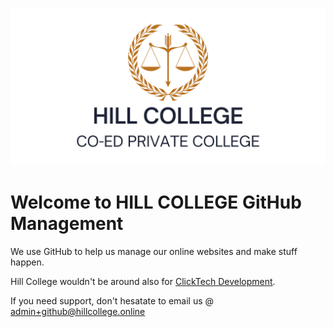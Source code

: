 ![Hill College Logo - Large Stacked](https://github.com/hill-college/.github/blob/main/logos/Hill%20College%20-%20Large%20Banner%20Pile.png)
# Welcome to HILL COLLEGE GitHub Management
We use GitHub to help us manage our online websites and make stuff happen.

Hill College wouldn't be around also for [ClickTech Development](https://github.com/clicktech-dev).

If you need support, don't hesatate to email us @ [admin+github@hillcollege.online](mailto:admin+github@hillcollege.online)
